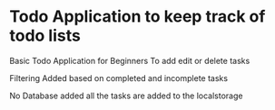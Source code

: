 # Todo Application to keep track of todo lists 


Basic Todo Application for Beginners To add edit or delete tasks

Filtering Added based on completed and incomplete tasks

No Database added all the tasks are added to the localstorage 
